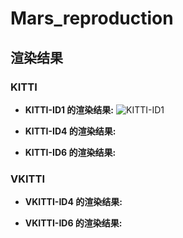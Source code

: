 # Mars_reproduction




## 渲染结果

### KITTI

- **KITTI-ID1 的渲染结果:**
  ![KITTI-ID1](https://github.com/user-attachments/assets/fa346d00-6df3-4491-85aa-22e8dfa852c4)

- **KITTI-ID4 的渲染结果:**

- **KITTI-ID6 的渲染结果:**

### VKITTI

- **VKITTI-ID4 的渲染结果:**

- **VKITTI-ID6 的渲染结果:**
